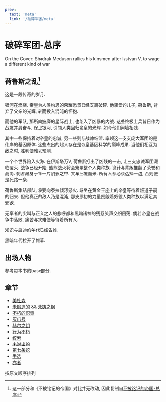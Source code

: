 ```yaml
---
prev:
  text: 'meta'
  link: '/破碎军团/meta'
---
```


# 破碎军团-总序

On the Cover: Shadrak Meduson rallies his kinsmen after Isstvan V, to wage a different kind of war

## 荷鲁斯之乱[^0]

这是一段传奇的岁月.

银河在燃烧. 帝皇为人类构思的荣耀愿景已经支离破碎. 他挚爱的儿子, 荷鲁斯, 背弃了父亲的光辉, 转而投入混沌的怀抱.

而他的军队, 那所向披靡的星际战士, 也陷入了凶暴的内战. 这些终极士兵昔日作为战友并肩奋斗, 保卫银河, 引领人类回归帝皇的光辉. 如今他们阋墙相残.

其中一些保持着对帝皇的忠诚, 另一些则与战帅结盟. 率领这一支支庞大军团的是伟岸的基因原体. 这些杰出的超人存在是帝皇基因科学的巅峰成果. 当他们相互为敌之时, 胜利便难以预测.

一个个世界陷入火海. 在伊斯塔万V, 荷鲁斯打出了凶残的一击, 让三支忠诚军团濒临覆灭. 战争已经开始, 熊熊战火将会笼罩整个人类种族. 诡计与背叛推翻了荣誉和高尚. 刺客藏身于每一片阴影之中. 大军压境而来. 所有人都必须选择一边, 否则便是死路一条.

荷鲁斯集结部队, 将要向泰拉倾泻怒火. 端坐在黄金王座上的帝皇等待着叛道子嗣的归来. 但他真正的敌人乃是混沌, 那支原初的力量觊觎着奴役人类种族以满足其邪欲.

无辜者的尖叫与正义之人的悲呼都和黑暗诸神的残忍笑声交织回荡. 倘若帝皇在战争中落败, 痛苦与灾难便等待着所有人.

知识与启迪的年代已经告终.

黑暗年代拉开了帷幕.

## 出场人物

参考每本书的base部分.

## 章节

+ [美杜森](/破碎军团/美杜森/meta)
+ [未锻造的](/破碎军团/未锻造的/meta) && [未铸之钢](/破碎军团/未铸之钢/meta)
+ [不朽的职责](/破碎军团/不朽的职责/meta)
+ [灰爪号](/破碎军团/灰爪号/meta)
+ [赫尔之钥](/破碎军团/赫尔之钥/meta)
+ [行为不朽](/破碎军团/行为不朽/meta)
+ [绞索](/破碎军团/绞索/meta)
+ [未说出的](/破碎军团/未说出的/meta)
+ [第七条蛇](/破碎军团/第七条蛇/meta)
+ [手选](/破碎军团/手选/meta)
+ [亦者](/破碎军团/亦者/meta)

按原文顺序排列

[^0]: 这一部分和《不被铭记的帝国》对比并无改动, 因此复制自[不被铭记的帝国-总序](/不被铭记的帝国/base)
